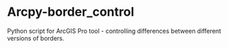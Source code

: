 # Arcpy-border_control
Python script for ArcGIS Pro tool - controlling differences between different versions of borders.
